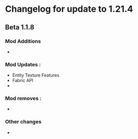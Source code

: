 # Changelog for update to 1.21.4

## Beta 1.1.8

### Mod Additions
- 

### Mod Updates :
- Entity Texture Features
- Fabric API
- 

### Mod removes :
- 

### Other changes
- 
